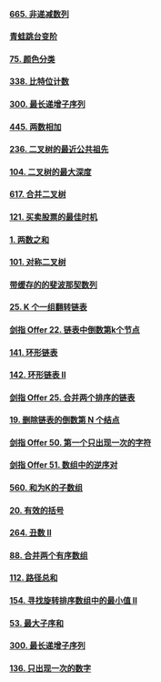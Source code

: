 #### [665. 非递减数列](https://leetcode-cn.com/problems/non-decreasing-array/)

#### [青蛙跳台变阶]([jumpFloorII](./src/jumpFloorII.js))

#### [ 75. 颜色分类](https://leetcode-cn.com/problems/sort-colors/)

#### [338. 比特位计数](https://leetcode-cn.com/problems/counting-bits/)

#### [300. 最长递增子序列](https://leetcode-cn.com/problems/longest-increasing-subsequence/)

#### [445. 两数相加](https://leetcode-cn.com/problems/add-two-numbers-ii/)

#### [236. 二叉树的最近公共祖先](https://leetcode-cn.com/problems/lowest-common-ancestor-of-a-binary-tree/)

#### [104. 二叉树的最大深度](https://leetcode-cn.com/problems/maximum-depth-of-binary-tree/)

#### [617. 合并二叉树](https://leetcode-cn.com/problems/merge-two-binary-trees/)

#### [121. 买卖股票的最佳时机](https://leetcode-cn.com/problems/best-time-to-buy-and-sell-stock/)

#### [1. 两数之和](https://leetcode-cn.com/problems/two-sum/)

#### [101. 对称二叉树](https://leetcode-cn.com/problems/symmetric-tree/)

#### [带缓存的的斐波那契数列](../src/feibonaqi-cache.js)

#### [25. K 个一组翻转链表](https://leetcode-cn.com/problems/reverse-nodes-in-k-group/)

#### [剑指 Offer 22. 链表中倒数第k个节点](https://leetcode-cn.com/problems/lian-biao-zhong-dao-shu-di-kge-jie-dian-lcof/)

#### [141. 环形链表](https://leetcode-cn.com/problems/linked-list-cycle/)

#### [142. 环形链表 II](https://leetcode-cn.com/problems/linked-list-cycle-ii/)

#### [剑指 Offer 25. 合并两个排序的链表](https://leetcode-cn.com/problems/he-bing-liang-ge-pai-xu-de-lian-biao-lcof/)

#### [19. 删除链表的倒数第 N 个结点](https://leetcode-cn.com/problems/remove-nth-node-from-end-of-list/)

#### [剑指 Offer 50. 第一个只出现一次的字符](https://leetcode-cn.com/problems/di-yi-ge-zhi-chu-xian-yi-ci-de-zi-fu-lcof/)

#### [剑指 Offer 51. 数组中的逆序对](https://leetcode-cn.com/problems/shu-zu-zhong-de-ni-xu-dui-lcof/)

#### [560. 和为K的子数组](https://leetcode-cn.com/problems/subarray-sum-equals-k/)

#### [20. 有效的括号](https://leetcode-cn.com/problems/valid-parentheses/)

#### [264. 丑数 II](https://leetcode-cn.com/problems/ugly-number-ii/)

#### [88. 合并两个有序数组](https://leetcode-cn.com/problems/merge-sorted-array/)

#### [112. 路径总和](https://leetcode-cn.com/problems/path-sum/)

#### [154. 寻找旋转排序数组中的最小值 II](https://leetcode-cn.com/problems/find-minimum-in-rotated-sorted-array-ii/)

#### [53. 最大子序和](https://leetcode-cn.com/problems/maximum-subarray/)

#### [300. 最长递增子序列](https://leetcode-cn.com/problems/longest-increasing-subsequence/)

#### [136. 只出现一次的数字](https://leetcode-cn.com/problems/single-number/)

